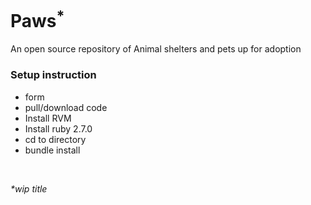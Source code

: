 # Paws<sup>*</sup> 

An open source repository of Animal shelters and pets up for adoption<br>

### Setup instruction
* form
* pull/download code
* Install RVM
* Install ruby 2.7.0
* cd to directory
* bundle install
<br>


*\*wip title*


